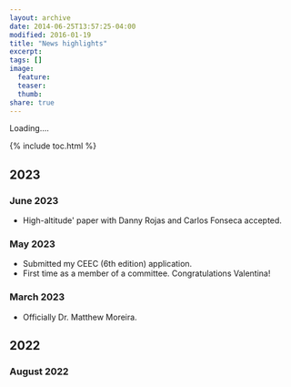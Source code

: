 ```yaml
---
layout: archive
date: 2014-06-25T13:57:25-04:00
modified: 2016-01-19
title: "News highlights"
excerpt:
tags: []
image:
  feature:
  teaser:
  thumb:
share: true
---
```


Loading....

{% include toc.html %}

## 2023

### June 2023
- High-altitude' paper with Danny Rojas and Carlos Fonseca accepted.

### May 2023
- Submitted my CEEC (6th edition) application.
- First time as a member of a committee. Congratulations Valentina!

### March 2023
- Officially Dr. Matthew Moreira.

## 2022

### August 2022
